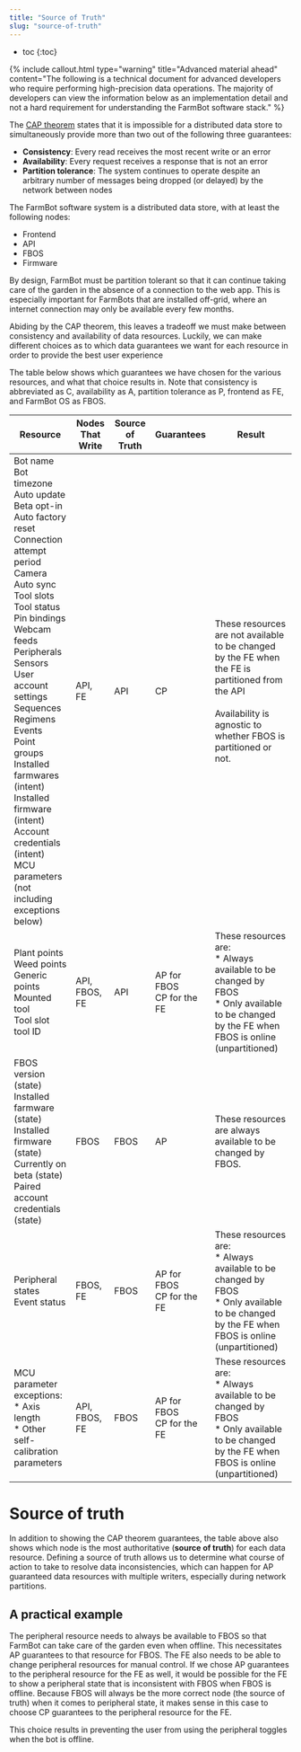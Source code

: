 ```yaml
---
title: "Source of Truth"
slug: "source-of-truth"
---
```


* toc
{:toc}


{% include callout.html type="warning" title="Advanced material ahead" content="The following is a technical document for advanced developers who require performing high-precision data operations. The majority of developers can view the information below as an implementation detail and not a hard requirement for understanding the FarmBot software stack." %}

The [CAP theorem](https://en.wikipedia.org/wiki/CAP_theorem) states that it is impossible for a distributed data store to simultaneously provide more than two out of the following three guarantees:

  * **Consistency**: Every read receives the most recent write or an error
  * **Availability**: Every request receives a response that is not an error
  * **Partition tolerance**: The system continues to operate despite an arbitrary number of messages being dropped (or delayed) by the network between nodes

The FarmBot software system is a distributed data store, with at least the following nodes:
  * Frontend
  * API
  * FBOS
  * Firmware

By design, FarmBot must be partition tolerant so that it can continue taking care of the garden in the absence of a connection to the web app. This is especially important for FarmBots that are installed off-grid, where an internet connection may only be available every few months.

Abiding by the CAP theorem, this leaves a tradeoff we must make between consistency and availability of data resources. Luckily, we can make different choices as to which data guarantees we want for each resource in order to provide the best user experience

The table below shows which guarantees we have chosen for the various resources, and what that choice results in. Note that consistency is abbreviated as C, availability as A, partition tolerance as P, frontend as FE, and FarmBot OS as FBOS.

|Resource                      |Nodes That Write              |Source of Truth               |Guarantees                    |Result                        |
|------------------------------|------------------------------|------------------------------|------------------------------|------------------------------|
|Bot name<br>Bot timezone<br>Auto update<br>Beta opt-in<br>Auto factory reset<br>Connection attempt period<br>Camera<br>Auto sync<br>Tool slots<br>Tool status<br>Pin bindings<br>Webcam feeds<br>Peripherals<br>Sensors<br>User account settings<br>Sequences<br>Regimens<br>Events<br>Point groups<br>Installed farmwares (intent)<br>Installed firmware (intent)<br>Account credentials (intent)<br>MCU parameters (not including exceptions below)|API, FE                       |API                           |CP                            |These resources are not available to be changed by the FE when the FE is partitioned from the API <br><br>Availability is agnostic to whether FBOS is partitioned or not.
|Plant points<br>Weed points<br>Generic points<br>Mounted tool<br>Tool slot tool ID|API, FBOS, FE                 |API                           |AP for FBOS<br>CP for the FE  |These resources are:<br>  * Always available to be changed by FBOS<br>  * Only available to be changed by the FE when FBOS is online (unpartitioned)
|FBOS version (state)<br>Installed farmware (state)<br>Installed firmware (state)<br>Currently on beta (state)<br>Paired account credentials (state)|FBOS                          |FBOS                          |AP                            |These resources are always available to be changed by FBOS.
|Peripheral states<br>Event status|FBOS, FE                      |FBOS                          |AP for FBOS<br>CP for the FE  |These resources are:<br>  * Always available to be changed by FBOS<br>  * Only available to be changed by the FE when FBOS is online (unpartitioned)
|MCU parameter exceptions:<br>  * Axis length<br>  * Other self-calibration parameters|API, FBOS, FE                 |FBOS                          |AP for FBOS<br>CP for the FE  |These resources are:<br>  * Always available to be changed by FBOS<br>  * Only available to be changed by the FE when FBOS is online (unpartitioned)

# Source of truth

In addition to showing the CAP theorem guarantees, the table above also shows which node is the most authoritative (**source of truth**) for each data resource. Defining a source of truth allows us to determine what course of action to take to resolve data inconsistencies, which can happen for AP guaranteed data resources with multiple writers, especially during network partitions.

## A practical example

The peripheral resource needs to always be available to FBOS so that FarmBot can take care of the garden even when offline. This necessitates AP guarantees to that resource for FBOS. The FE also needs to be able to change peripheral resources for manual control. If we chose AP guarantees to the peripheral resource for the FE as well, it would be possible for the FE to show a peripheral state that is inconsistent with FBOS when FBOS is offline. Because FBOS will always be the more correct node (the source of truth) when it comes to peripheral state, it makes sense in this case to choose CP guarantees to the peripheral resource for the FE.

This choice results in preventing the user from using the peripheral toggles when the bot is offline.
